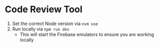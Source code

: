 # Code Review Tool

1. Set the correct Node version via `nvm use`
2. Run locally via `npm run dev`
   - This will start the Firebase emulators to ensure you are working locally

